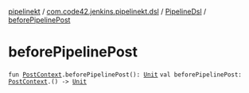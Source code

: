[pipelinekt](../../index.md) / [com.code42.jenkins.pipelinekt.dsl](../index.md) / [PipelineDsl](index.md) / [beforePipelinePost](./before-pipeline-post.md)

# beforePipelinePost

`fun `[`PostContext`](../../com.code42.jenkins.pipelinekt.dsl.post/-post-context/index.md)`.beforePipelinePost(): `[`Unit`](https://kotlinlang.org/api/latest/jvm/stdlib/kotlin/-unit/index.html)
`val beforePipelinePost: `[`PostContext`](../../com.code42.jenkins.pipelinekt.dsl.post/-post-context/index.md)`.() -> `[`Unit`](https://kotlinlang.org/api/latest/jvm/stdlib/kotlin/-unit/index.html)